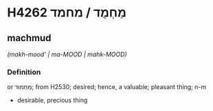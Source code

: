 # H4262 מַחְמֻד / מחמד

## machmud

_(makh-mood' | ma-MOOD | mahk-MOOD)_

### Definition

or מַחְמוּד; from H2530; desired; hence, a valuable; pleasant thing; n-m

- desirable, precious thing
